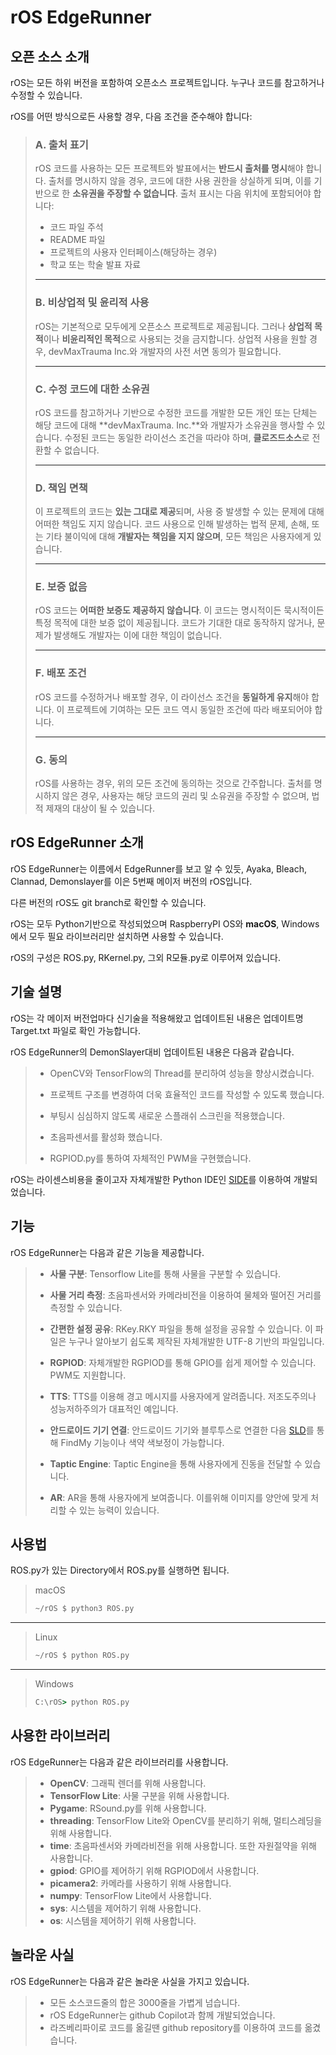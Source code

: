 # **rOS EdgeRunner**

## 오픈 소스 소개

rOS는 모든 하위 버전을 포함하여 오픈소스 프로젝트입니다. 누구나 코드를 참고하거나 수정할 수 있습니다.

rOS를 어떤 방식으로든 사용할 경우, 다음 조건을 준수해야 합니다:

> ### A. 출처 표기
> rOS 코드를 사용하는 모든 프로젝트와 발표에서는 **반드시 출처를 명시**해야 합니다. 출처를 명시하지 않을 경우, 코드에 대한 사용 권한을 상실하게 되며, 이를 기반으로 한 **소유권을 주장할 수 없습니다**.
> 출처 표시는 다음 위치에 포함되어야 합니다:
> - 코드 파일 주석
> - README 파일
> - 프로젝트의 사용자 인터페이스(해당하는 경우)
> - 학교 또는 학술 발표 자료
>
> ---
> 
> ### B. 비상업적 및 윤리적 사용
> rOS는 기본적으로 모두에게 오픈소스 프로젝트로 제공됩니다. 그러나 **상업적 목적**이나 **비윤리적인 목적**으로 사용되는 것을 금지합니다. 상업적 사용을 원할 경우, devMaxTrauma Inc.와 개발자의 사전 서면 동의가 필요합니다.
> 
> ---
> 
> ### C. 수정 코드에 대한 소유권
> rOS 코드를 참고하거나 기반으로 수정한 코드를 개발한 모든 개인 또는 단체는 해당 코드에 대해 **devMaxTrauma. Inc.**와 개발자가 소유권을 행사할 수 있습니다. 수정된 코드는 동일한 라이선스 조건을 따라야 하며, **클로즈드소스**로 전환할 수 없습니다.
> 
> ---
> 
> ### D. 책임 면책
> 이 프로젝트의 코드는 **있는 그대로 제공**되며, 사용 중 발생할 수 있는 문제에 대해 어떠한 책임도 지지 않습니다. 코드 사용으로 인해 발생하는 법적 문제, 손해, 또는 기타 불이익에 대해 **개발자는 책임을 지지 않으며**, 모든 책임은 사용자에게 있습니다.
> 
> ---
> 
> ### E. 보증 없음
> rOS 코드는 **어떠한 보증도 제공하지 않습니다**. 이 코드는 명시적이든 묵시적이든 특정 목적에 대한 보증 없이 제공됩니다. 코드가 기대한 대로 동작하지 않거나, 문제가 발생해도 개발자는 이에 대한 책임이 없습니다.
> 
> ---
> 
> ### F. 배포 조건
> rOS 코드를 수정하거나 배포할 경우, 이 라이선스 조건을 **동일하게 유지**해야 합니다. 이 프로젝트에 기여하는 모든 코드 역시 동일한 조건에 따라 배포되어야 합니다.
> 
> ---
> 
> ### G. 동의
> rOS를 사용하는 경우, 위의 모든 조건에 동의하는 것으로 간주합니다. 출처를 명시하지 않은 경우, 사용자는 해당 코드의 권리 및 소유권을 주장할 수 없으며, 법적 제재의 대상이 될 수 있습니다.


## rOS EdgeRunner 소개
rOS EdgeRunner는 이름에서 EdgeRunner를 보고 알 수 있듯, Ayaka, Bleach, Clannad, Demonslayer를 이은 5번째 메이저 버전의 rOS입니다.

다른 버전의 rOS도 git branch로 확인할 수 있습니다.

rOS는 모두 Python기반으로 작성되었으며 RaspberryPI OS와 **macOS**, Windows에서 모두 필요 라이브러리만 설치하면 사용할 수 있습니다.

rOS의 구성은 ROS.py, RKernel.py, 그외 R모듈.py로 이루어져 있습니다.

## 기술 설명
rOS는 각 메이저 버전업마다 신기술을 적용해왔고 업데이트된 내용은 업데이트명 Target.txt 파일로 확인 가능합니다.

rOS EdgeRunner의 DemonSlayer대비 업데이트된 내용은 다음과 같습니다.
> - OpenCV와 TensorFlow의 Thread를 분리하여 성능을 향상시켰습니다.
> 
> - 프로젝트 구조를 변경하여 더욱 효율적인 코드를 작성할 수 있도록 했습니다.
> 
> - 부팅시 심심하지 않도록 새로운 스플래쉬 스크린을 적용했습니다.
> 
> - 초음파센서를 활성화 했습니다.
> 
> - RGPIOD.py를 통하여 자체적인 PWM을 구현했습니다.

rOS는 라이센스비용을 줄이고자 자체개발한 Python IDE인 [SIDE](https://github.com/ellystargram/SIDE)를 이용하여 개발되었습니다.

## 기능
rOS EdgeRunner는 다음과 같은 기능을 제공합니다.
> - **사물 구분**: Tensorflow Lite를 통해 사물을 구분할 수 있습니다.
> 
> - **사물 거리 측정**: 초음파센서와 카메라비전을 이용하여 물체와 떨어진 거리를 측정할 수 있습니다.
> 
> - **간편한 설정 공유**: RKey.RKY 파일을 통해 설정을 공유할 수 있습니다. 이 파일은 누구나 알아보기 쉽도록 제작된 자체개발한 UTF-8 기반의 파일입니다.
> 
> - **RGPIOD**: 자체개발한 RGPIOD를 통해 GPIO를 쉽게 제어할 수 있습니다. PWM도 지원합니다.
> 
> - **TTS**: TTS를 이용해 경고 메시지를 사용자에게 알려줍니다. 저조도주의나 성능저하주의가 대표적인 예입니다.
> 
> - **안드로이드 기기 연결**: 안드로이드 기기와 블루투스로 연결한 다음 [SLD](https://github.com/devMaxTrauma/SLD)를 통해 FindMy 기능이나 색약 색보정이 가능합니다.
> 
> - **Taptic Engine**: Taptic Engine을 통해 사용자에게 진동을 전달할 수 있습니다.
> 
> - **AR**: AR을 통해 사용자에게 보여줍니다. 이를위해 이미지를 양안에 맞게 처리할 수 있는 능력이 있습니다.

## 사용법
ROS.py가 있는 Directory에서 ROS.py를 실행하면 됩니다.

> macOS
>```bash
>~/rOS $ python3 ROS.py
>```
---
>Linux
>```bash
>~/rOS $ python ROS.py
>```
---
>Windows
>```cmd
>C:\rOS> python ROS.py
>```

## 사용한 라이브러리
rOS EdgeRunner는 다음과 같은 라이브러리를 사용합니다.
> - **OpenCV**: 그래픽 렌더를 위해 사용합니다.
> - **TensorFlow Lite**: 사물 구분을 위해 사용합니다.
> - **Pygame**: RSound.py를 위해 사용합니다.
> - **threading**: TensorFlow Lite와 OpenCV를 분리하기 위해, 멀티스레딩을 위해 사용합니다.
> - **time**: 초음파센서와 카메라비전을 위해 사용합니다. 또한 자원절약을 위해 사용합니다.
> - **gpiod**: GPIO를 제어하기 위해 RGPIOD에서 사용합니다.
> - **picamera2**: 카메라를 사용하기 위해 사용합니다.
> - **numpy**: TensorFlow Lite에서 사용합니다.
> - **sys**: 시스템을 제어하기 위해 사용합니다.
> - **os**: 시스템을 제어하기 위해 사용합니다.

## 놀라운 사실
rOS EdgeRunner는 다음과 같은 놀라운 사실을 가지고 있습니다.
> - 모든 소스코드줄의 합은 3000줄을 가볍게 넘습니다.
> - rOS EdgeRunner는 github Copilot과 함께 개발되었습니다.
> - 라즈베리파이로 코드를 옮길땐 github repository를 이용하여 코드를 옮겼습니다.

[//]: # (## Introduction)

[//]: # (* rOS is Software for Blind Navigation and Object Detection.)

[//]: # (* rOS is based on python and uses OpenCV and TensorFlow for Object Detection.)

[//]: # (* rOS can calculate distance between user and object.)

[//]: # (* rOS tensorflow and opencv is seperated from main thread to increase performance.)

[//]: # ()
[//]: # (## How to use)

[//]: # (* run ROS.py)
